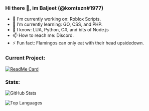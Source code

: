 ### Hi there 👋, im Baljeet (@komtszn#1977)

- 🔭 I'm currently working on: Roblox Scripts.
- 🌱 I’m currently learning: GO, CSS, and PHP.
- 🤗 I know: LUA, Python, C#, and bits of Node.js
- 📫 How to reach me: Discord.
- ⚡ Fun fact: Flamingos can only eat with their head upsidedown.

### Current Project:

[![ReadMe Card](https://github-readme-stats.vercel.app/api/pin/?username=3xq&repo=Boombox_GUI&show_owner=true&theme=dark)](https://github.com/3xq/Boombox_GUI)

### Stats:

![GitHub Stats](https://github-readme-stats.vercel.app/api?username=3xq&show_icons=true&theme=radical)

![Top Languages](https://github-readme-stats.vercel.app/api/top-langs/?username=3xq&layout=compact&theme=radical&langs_count=10)
